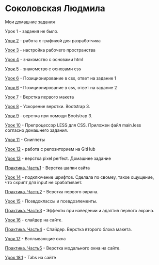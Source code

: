 # Соколовская Людмила
Мои домашние задания

Урок 1 - задания не было.

[Урок 2](lesson_2/ "изображения") - работа с графикой для разработчика

[Урок 3](lesson_3/ "скрины") - настройка рабочего пространства

[Урок 4](https://LudmilaSokol.github.io/lesson_4/ "файл с ссылкой на codepen") - знакомство с основами html

[Урок 5](https://LudmilaSokol.github.io/lesson_5/ "мини-книга") - знакомство с основами css

[Урок 6](https://LudmilaSokol.github.io/lesson_6/dz1/ "header с навигацией") - Позиционирование в css, ответ на задание 1

[Урок 6](https://LudmilaSokol.github.io/lesson_6/dz2/ "блочные элементы") - Позиционирование в css, ответ на задание 2

[Урок 7](https://LudmilaSokol.github.io/lesson_7/ "первый сайт") - Верстка первого макета

[Урок 8](https://LudmilaSokol.github.io/lesson_8/ "ускорение верстки") - Ускорение верстки. Bootstrap 3.

[Урок 9](https://LudmilaSokol.github.io/lesson_9/ "ускорение верстки") - верстка при помощи Bootstrap 3.

[Урок 10](lesson_10/ "файл") - Препроцессор LESS для CSS. Приложен файл main.less согласно домашнего задания.

[Урок 11](lesson_11/ "сниппеты") - Сниппеты

[Урок 12](https://LudmilaSokol.github.io/lesson_12/ "GitHub") - работа с репозиторием на GitHub

[Урок 13](https://LudmilaSokol.github.io/lesson_13/ "верстка pixel perfect") - верстка pixel perfect. Домашнее задание

[Практика. Часть1](https://LudmilaSokol.github.io/practice_1/ "Шапка сайта") - Верстка шапки сайта

[Урок 14](https://LudmilaSokol.github.io/lesson_14/ "подключение шрифтов") - подключение шрифтов. Сделала по свомеу, такое ощущение, что скрипт для input не срабатывает.

[Практика. Часть2](https://LudmilaSokol.github.io/practice_2/ "Верстка первого экрана") - Верстка первого экрана.

[Урок 15](https://LudmilaSokol.github.io/lesson_15/ "Псевдоклассы и псевдоэлементы") - Псевдоклассы и псевдоэлементы.

[Практика. Часть3](https://LudmilaSokol.github.io/practice_3/ "Эффекты и адаптив") - Эффекты при наведении и адаптив первого экрана.

[Урок 16](https://LudmilaSokol.github.io/lesson_16/ "Слайдер") - слайдер на сайте.

[Практика. Часть4](https://LudmilaSokol.github.io/practice_4/ "Слайдер") - Слайдер. Верстка второго блока макета.

[Урок 17](https://LudmilaSokol.github.io/lesson_17/ "Всплывающие окна") - Всплывающие окна

[Практика. Часть5](https://LudmilaSokol.github.io/practice_5/ "Модальные окна") - Верстка модального окна на сайте.

[Урок 18.1](https://LudmilaSokol.github.io/lesson_18.1/ "Tabs") - Tabs на сайте
